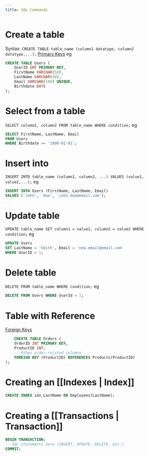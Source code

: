 ```yaml
---
title: SQL Commands
---
```


# Create a table
Syntax: `CREATE TABLE table_name (column1 datatype, column2 datatype,...);`
[Primary Keys](/designing-and-using-databases/relational-databases/primary-keys)
eg
```SQL
CREATE TABLE Users (
	UserID INT PRIMARY KEY,
	FirstName VARCHAR(50),
	LastName VARCHAR(50),
	Email VARCHAR(100) UNIQUE,
	Birthdate DATE
);
```

# Select from a table
`SELECT column1, column2 FROM table_name WHERE condition;`
eg
```SQL
SELECT FirstName, LastName, Email
FROM Users
WHERE Birthdate >= '1990-01-01';
```

# Insert into
`INSERT INTO table_name (column1, column2, ...) VALUES (value1, value2,...);`
eg
```SQL
INSERT INTO Users (FirstName, LastName, Email)
VALUES ('John', 'Doe', 'john.doe@email.com');
```

# Update table
`UPDATE table_name SET column1 = value1, column2 = value2 WHERE condition;`
eg
```SQL
UPDATE Users
SET LastName = 'Smith', Email = 'new.email@email.com'
WHERE UserID = 1;
```

# Delete table
`DELETE FROM table_name WHERE condition;`
eg
```SQL
DELETE FROM Users WHERE UserId = 1;
```

# Table with Reference
[Foreign Keys](/designing-and-using-databases/relational-databases/foreign-keys)
```SQL
	CREATE TABLE Orders (
	OrderID INT PRIMARY KEY,
	ProductID INT,
	-- Other order-related columns
	FOREIGN KEY (ProductID) REFERENCES Products(ProductID)
);
```

# Creating an [[Indexes | Index]]
```SQL
CREATE INDEX idx_LastName ON Employees(LastName);
```

# Creating a [[Transactions | Transaction]]
```SQL
BEGIN TRANSACTION;
-- SQL statements here (INSERT, UPDATE, DELETE, etc.)
COMMIT;
```

